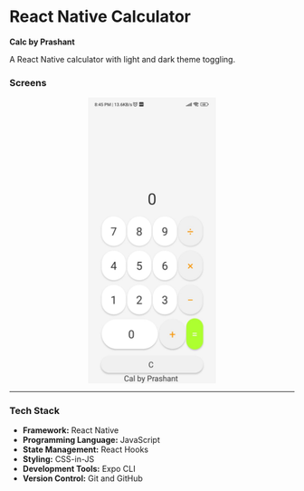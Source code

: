 # React Native Calculator  
**Calc by Prashant**

A React Native calculator with light and dark theme toggling.

### Screens

<div style="display: flex; justify-content: space-around; align-items: center;">
  <img src="https://github.com/PrashantDesale2004/React-Naive-Calculator/blob/main/CalByPrashant.jpeg" alt="Calculator Overview" width="45%" />
  
</div>

---

### Tech Stack

- **Framework:** React Native  
- **Programming Language:** JavaScript  
- **State Management:** React Hooks  
- **Styling:** CSS-in-JS  
- **Development Tools:** Expo CLI  
- **Version Control:** Git and GitHub  

